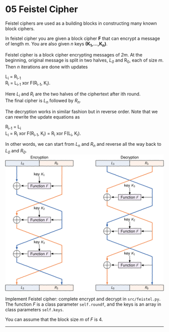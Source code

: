 
# 05 Feistel Cipher

Feistel ciphers are used as a building blocks in constructing many known block ciphers.</p><p>In feistel cipher you are given a block cipher **F** that can encrypt a message of length *m*.
You are also given *n* keys **(K<sub>1</sub>,...,K<sub>n</sub>)**.   


Feistel cipher is a block cipher encrypting messages of *2m*.
At the beginning, original message is split in two halves, *L<sub>0</sub>* and R<sub>0</sub>, each of size *m*.
Then *n* iterations are done with updates   

L<sub>i</sub> = R<sub>i-1</sub>   
R<sub>i</sub> = L<sub>i-1</sub> xor F(R<sub>i-1</sub>, K<sub>i</sub>).   

Here *L<sub>i</sub>* and *R<sub>i</sub>* are the two halves of the ciphertext after ith round.   
The final cipher is *L<sub>n</sub>* followed by *R<sub>n</sub>*.
<p>The decryption works in similar fashion but in reverse order.
Note that we can rewrite the update equations as</p>

R<sub>i-1</sub> = L<sub>i</sub>   
L<sub>i</sub>   = R<sub>i</sub> xor F(R<sub>i-1</sub>, K<sub>i</sub>) = R<sub>i</sub> xor F(L<sub>i</sub>, K<sub>i</sub>).   

In other words, we can start from *L<sub>n</sub>* and *R<sub>n</sub>* and reverse all the way back to *L<sub>0</sub>* and *R<sub>0</sub>*.   
<img src="./feistel.svg">     


Implement Feistel cipher: complete encrypt and decrypt in <code class="language-text">src/feistel.py</code>.
The function *F* is a class parameter <code class="language-text">self.roundf</code>, and the keys is an array in class parameters <code class="language-text">self.keys</code>.   

You can assume that the block size *m* of *F* is 4.

---

